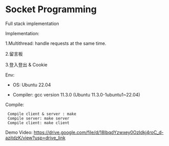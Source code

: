 # Socket Programming
Full stack implementation



Implementation:
 
 1.Multithread: handle requests at the same time.
 
 2.留言板
 
 3.登入登出 & Cookie

Env:
- OS: Ubuntu 22.04
 
- Compiler: gcc version 11.3.0 (Ubuntu 11.3.0-1ubuntu1~22.04)

Compile:
``` 
 Compile client & server : make
 Compile server: make server
 Compile client: make client
```
Demo Video: https://drive.google.com/file/d/18IbqdYzwxey0OzIdkj4roC_d-azitdzK/view?usp=drive_link
